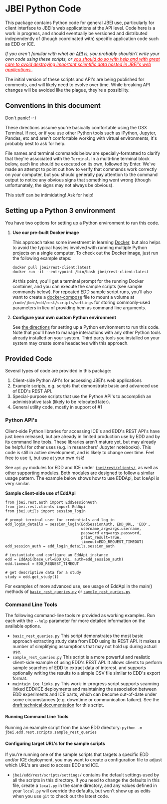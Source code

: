 # JBEI Python Code

This package contains Python code for general JBEI use, particularly for client interface to JBEI's
web applications at the API level. Code here is a work in progress, and should eventually be
versioned and distributed independently of (though coordinated with) specific application code
such as EDD or ICE.

<em>If you aren't familiar with what an [API][1] is, you probably shouldn't write your own code 
using these scripts, or <font color="red"><u>you should do so with help and with great care to 
avoid destroying important scientific data hosted in JBEI's web applications.</u></font>.</em>

The initial version of these scripts and API's are being published for comments, and will 
likely need to evolve over time.  While breaking API changes will be avoided like the plague, 
they're a possibility.

## Conventions in this document

Don't panic! :-)

These directions assume you're basically comfortable using the OSX Terminal. If not, or if you use
other Python tools such as iPython, Jupyter, Pandas, etc and aren't comfortable working with
virtual environments, it's probably best to ask for help.

File names and terminal commands below are specially-formatted to clarify that they're
associated with the `Terminal`. In a multi-line terminal block below, each line should be
executed on its own, followed by Enter.  We've made an attempt to point out how to verify that
commands work correctly on your computer, but you should generally pay attention to the command
output to notice any obvious signs that something went wrong (though unfortunately, the signs may
not always be obvious).

This stuff can be intimidating! Ask for help!

## Setting up a Python 3 environment

You have two options for setting up a Python environment to run this code. 

1. __Use our pre-built Docker image__
   
   This approach takes some investment in learning [Docker][3], but also helps to avoid the 
   typical hassles involved with running multiple Python projects on a single computer. To check 
   out the Docker image, just run the following example steps:
   
       docker pull jbei/rest-client:latest
       docker run -it --entrypoint /bin/bash jbei/rest-client:latest
       
   At this point, you'll get a terminal prompt for the running Docker container, and you can 
   execute the sample scripts (see sample commands below). For repeated EDD sample script runs, 
   you'll also want to create a [docker-compose][4] file to mount a volume at 
   `/code/jbei/edd/rest/scripts/settings` for storing commonly-used parameters in lieu of providing
    hem as command line arguments.
   
2. __Configure your own custom Python environment__
   
   See [the directions][11] for setting up a Python environment to run this code. Note that you'll
   have to manage interactions with any other Python tools already installed on your system. Third
   party tools you installed on your system may create some headaches with this approach.
 
## Provided Code

Several types of code are provided in this package:

1. Client-side Python API's for accessing JBEI's web applications
2. Example scripts, e.g. scripts that demonstrate basic and advanced use of EDD's REST API.
3. Special-purpose scripts that use the Python API's to accomplish an administrative task 
(likely to be relocated later).
4. General utility code, mostly in support of #1

### Python API's <a name="python_apis"></a>

Client-side Python libraries for accessing ICE's and EDD's REST API's have just been released, but 
are already in limited production use by EDD and by its command line tools.
These libraries aren't mature yet, but may already be helpful for other uses (e.g. in researchers' 
Jupyter notebooks). This code is still in active development, and is likely to change over time. 
Feel free to use it, but use at your own risk!

See `api.py` modules for EDD and ICE under [`jbei/rest/clients/`][8], as well as other supporting 
modules. Both modules are designed to follow a similar usage pattern. The example below shows 
how to use EDDApi, but IceApi is very similar.

__Sample client-side use of EddApi__

    from jbei.rest.auth import EddSessionAuth
    from jbei.rest.clients import EddApi
    from jbei.utils import session_login
    
    # prompt terminal user for credentials and log in
    edd_login_details = session_login(EddSessionAuth, EDD_URL, 'EDD',
                                      username_arg=args.username, 
                                      password_arg=args.password,
                                      print_result=True,
                                      timeout=EDD_REQUEST_TIMEOUT)
    edd_session_auth = edd_login_details.session_auth

    # instantiate and configure an EddApi instance
    edd = EddApi(base_url=EDD_URL, auth=edd_session_auth)
    edd.timeout = EDD_REQUEST_TIMEOUT

    # get descriptive data for a study
    study = edd.get_study(1)

For examples of more advanced use, see usage of EddApi in the main() methods of 
[`basic_rest_queries.py`][9] or [`sample_rest_quries.py`][10]

### Command Line Tools

The following command-line tools re provided as working examples. Run each with the `--help` 
parameter for more detailed information on the available options.

* `basic_rest_queries.py` This script demonstrates the most basic approach extracting study data
  from EDD using its REST API. It makes a number of simplifying assumptions that may not hold up
  during actual use.
* `sample_rest_queries.py` This script is a more powerful and realistic client-side example of 
  using EDD's REST API.  It allows clients to perform sample searches of EDD to extract data of
  interest, and supports optionally writing the results to a simple CSV file similar to EDD's 
  export format.
* `maintain_ice_links.py` This work-in-progress script supports scanning linked EDD/ICE deployments 
  and maintaining the association between EDD experiments and ICE parts, which can become 
  out-of-date under some circumstances (e.g. downtime or communication failure). See the 
  [draft technical documentation][2] for this script.

#### Running Command Line Tools

Running an example script from the base EDD directory: 
`python -m jbei.edd.rest.scripts.sample_rest_queries`

#### Configuring target URL's for the sample scripts

If you're running one of the sample scripts that targets a specific EDD and/or ICE deployment, you 
may want to create a configuration file to adjust which URL's are used to access EDD and ICE.

* `jbei/edd/rest/scripts/settings/` contains the default settings used by all the scripts in this
 directory. If you need to change the defaults in this file, create a `local.py` in the same 
 directory, and any values defined in your `local.py` will override the defaults, but won't show 
 up as edits when you use `git` to check out the latest code. 


[1]:    https://en.wikipedia.org/wiki/Application_programming_interface
[2]:    edd/rest/scripts/Maintain_Links.md
[3]:    https://docker.io
[4]:    https://docs.docker.com/compose/overview/
[8]:    rest/clients/
[9]:    edd/rest/scripts/basic_rest_queries.py
[10]:   edd/rest/scripts/sample_rest_queries.py
[11]:   ../docs/Python_Environment.md




	
	   
	   
